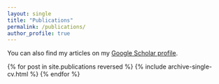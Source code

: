 ```yaml
---
layout: single
title: "Publications"
permalink: /publications/
author_profile: true
---
```


You can also find my articles on my [Google Scholar profile](https://scholar.google.com/citations?user=o83AL3sAAAAJ&hl=en).

{% for post in site.publications reversed %}
  {% include archive-single-cv.html %}
{% endfor %} 